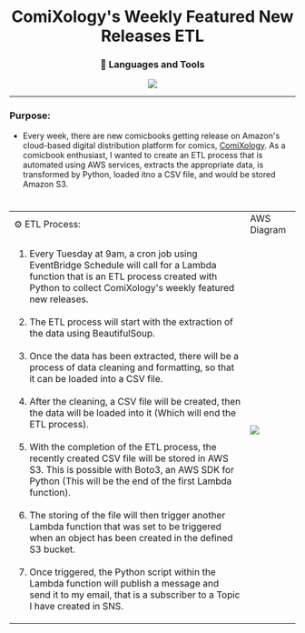 <h1 align="center">ComiXology's Weekly Featured New Releases ETL</h1>

<h3 align="center">🧰 Languages and Tools</h3>
<p align="center">
<img src="https://user-images.githubusercontent.com/97479656/214594812-e19961c9-00cd-4c7a-9c56-5b8b45f9ed13.png">
</p>
<hr>

### Purpose:
* Every week, there are new comicbooks getting release on Amazon's cloud-based digital distribution platform for comics, [ComiXology](https://www.amazon.com/kindle-dbs/comics-store/home/ "Amazon's ComiXology"). As a comicbook enthusiast, I wanted to create an ETL process that is automated using AWS services, extracts the appropriate data, is transformed by Python, loaded itno a CSV file, and would be stored Amazon S3.
#

<div>

<table align="center">

<tr>
<td>⚙ ETL Process:</td>
<td>AWS Diagram</td>
</tr>

<tr>
<td width="400px">
<ol>
<li>Every Tuesday at 9am, a cron job using EventBridge Schedule will call for a Lambda function that is an ETL process created with Python to collect ComiXology's weekly featured new releases.</li>
<br>
<li>The ETL process will start with the extraction of the data using BeautifulSoup.</li>
<br>
<li>Once the data has been extracted, there will be a process of data cleaning and formatting, so that it can be loaded into a CSV file.</li>
<br>
<li>After the cleaning, a CSV file will be created, then the data will be loaded into it (Which will end the ETL process).</li>
<br>
<li>With the completion of the ETL process, the recently created CSV file will be stored in AWS S3. This is possible with Boto3, an AWS SDK for Python (This will be the end of the first Lambda function).</li>
<br>
<li>The storing of the file will then trigger another Lambda function that was set to be triggered when an object has been created in the defined S3 bucket.</li> 
<br>
<li>Once triggered, the Python script within the Lambda function will publish a message and send it to my email, that is a subscriber to a Topic I have created in SNS.</li> 
</ol>
</td>

<td>
<img src="https://user-images.githubusercontent.com/97479656/214626261-3e7b2cf5-2f85-484d-8532-7f8578b2729c.png">
</td>
</tr>

</table>

</div>
